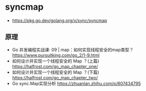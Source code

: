 # syncmap
- https://pkg.go.dev/golang.org/x/sync/syncmap

## 原理
- Go 并发编程实战课· 09 | map：如何实现线程安全的map类型？https://www.pursuitking.com/go_2/1-9.html
- 如何设计并实现一个线程安全的 Map ？(上篇) https://halfrost.com/go_map_chapter_one/
- 如何设计并实现一个线程安全的 Map ？(下篇) https://halfrost.com/go_map_chapter_two/
- Go sync.Map实现分析 https://zhuanlan.zhihu.com/p/607434795
